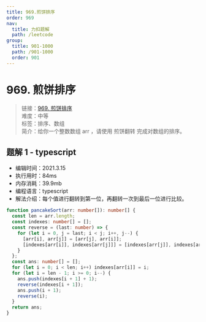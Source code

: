 ```yaml
---
title: 969.煎饼排序
order: 969
nav:
  title: 力扣题解
  path: /leetcode
group:
  title: 901-1000
  path: /901-1000
  order: 901
---
```


# 969. 煎饼排序

> 链接：[969. 煎饼排序](https://leetcode-cn.com/problems/pancake-sorting/)  
> 难度：中等  
> 标签：排序、数组  
> 简介：给你一个整数数组 arr ，请使用 煎饼翻转 完成对数组的排序。

## 题解 1 - typescript

- 编辑时间：2021.3.15
- 执行用时：84ms
- 内存消耗：39.9mb
- 编程语言：typescript
- 解法介绍：每个值进行翻转到第一位，再翻转一次到最后一位进行比较。

```typescript
function pancakeSort(arr: number[]): number[] {
  const len = arr.length;
  const indexes: number[] = [];
  const reverse = (last: number) => {
    for (let i = 0, j = last; i < j; i++, j--) {
      [arr[i], arr[j]] = [arr[j], arr[i]];
      [indexes[arr[i]], indexes[arr[j]]] = [indexes[arr[j]], indexes[arr[i]]];
    }
  };
  const ans: number[] = [];
  for (let i = 0; i < len; i++) indexes[arr[i]] = i;
  for (let i = len - 1; i >= 0; i--) {
    ans.push(indexes[i + 1] + 1);
    reverse(indexes[i + 1]);
    ans.push(i + 1);
    reverse(i);
  }
  return ans;
}
```
